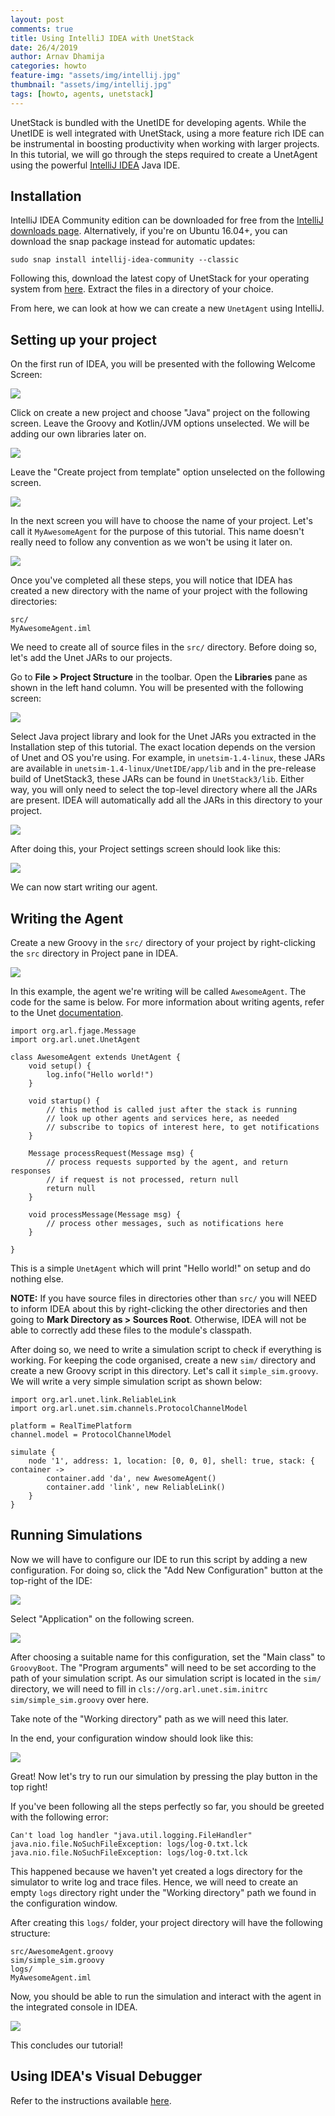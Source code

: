 ```yaml
---
layout: post
comments: true
title: Using IntelliJ IDEA with UnetStack
date: 26/4/2019
author: Arnav Dhamija
categories: howto
feature-img: "assets/img/intellij.jpg"
thumbnail: "assets/img/intellij.jpg"
tags: [howto, agents, unetstack]
---
```


UnetStack is bundled with the UnetIDE for developing agents. While the UnetIDE is well integrated with UnetStack, using a more feature rich IDE can be instrumental in boosting productivity when working with larger projects. In this tutorial, we will go through the steps required to create a UnetAgent using the powerful [IntelliJ IDEA](https://www.jetbrains.com/idea/) Java IDE.

## Installation

IntelliJ IDEA Community edition can be downloaded for free from the [IntelliJ downloads page](https://www.jetbrains.com/idea/download/#section=linux). Alternatively, if you're on Ubuntu 16.04+, you can download the snap package instead for automatic updates:

`sudo snap install intellij-idea-community --classic`

Following this, download the latest copy of UnetStack for your operating system from [here](https://www.unetstack.net/downloads.html). Extract the files in a directory of your choice.

From here, we can look at how we can create a new `UnetAgent` using IntelliJ.

## Setting up your project

On the first run of IDEA, you will be presented with the following Welcome Screen:

![](assets/img/idea-setup/0.png)

Click on create a new project and choose "Java" project on the following screen. Leave the Groovy and Kotlin/JVM options unselected. We will be adding our own libraries later on.

![](assets/img/idea-setup/1.png)

Leave the "Create project from template" option unselected on the following screen.

![](assets/img/idea-setup/2.png)

In the next screen you will have to choose the name of your project. Let's call it `MyAwesomeAgent` for the purpose of this tutorial. This name doesn't really need to follow any convention as we won't be using it later on.

![](assets/img/idea-setup/3.png)

Once you've completed all these steps, you will notice that IDEA has created a new directory with the name of your project with the following directories:

```
src/
MyAwesomeAgent.iml
```

We need to create all of source files in the `src/` directory. Before doing so, let's add the Unet JARs to our projects.

Go to __File > Project Structure__ in the toolbar. Open the __Libraries__ pane as shown in the left hand column. You will be presented with the following screen:

![](assets/img/idea-setup/4.png)

Select Java project library and look for the Unet JARs you extracted in the Installation step of this tutorial. The exact location depends on the version of Unet and OS you're using. For example, in `unetsim-1.4-linux`, these JARs are available in `unetsim-1.4-linux/UnetIDE/app/lib` and in the pre-release build of UnetStack3, these JARs can be found in `UnetStack3/lib`. Either way, you will only need to select the top-level directory where all the JARs are present. IDEA will automatically add all the JARs in this directory to your project.

![](assets/img/idea-setup/1.png)

After doing this, your Project settings screen should look like this:

![](assets/img/idea-setup/6.png)

We can now start writing our agent.

## Writing the Agent

Create a new Groovy in the `src/` directory of your project by right-clicking the `src` directory in Project pane in IDEA.

![](assets/img/idea-setup/project.png)

In this example, the agent we're writing will be called `AwesomeAgent`. The code for the same is below. For more information about writing agents, refer to the Unet [documentation](https://www.unetstack.net/unet-agents.html).

```
import org.arl.fjage.Message
import org.arl.unet.UnetAgent

class AwesomeAgent extends UnetAgent {
    void setup() {
        log.info("Hello world!")
    }

    void startup() {
        // this method is called just after the stack is running
        // look up other agents and services here, as needed
        // subscribe to topics of interest here, to get notifications
    }

    Message processRequest(Message msg) {
        // process requests supported by the agent, and return responses
        // if request is not processed, return null
        return null
    }

    void processMessage(Message msg) {
        // process other messages, such as notifications here
    }

}
```

This is a simple `UnetAgent` which will print "Hello world!" on setup and do nothing else.

__NOTE:__ If you have source files in directories other than `src/` you will NEED to inform IDEA about this by right-clicking the other directories and then going to __Mark Directory as > Sources Root__. Otherwise, IDEA will not be able to correctly add these files to the module's classpath.

After doing so, we need to write a simulation script to check if everything is working. For keeping the code organised, create a new `sim/` directory and create a new Groovy script in this directory. Let's call it `simple_sim.groovy`. We will write a very simple simulation script as shown below:

```
import org.arl.unet.link.ReliableLink
import org.arl.unet.sim.channels.ProtocolChannelModel

platform = RealTimePlatform
channel.model = ProtocolChannelModel

simulate {
    node '1', address: 1, location: [0, 0, 0], shell: true, stack: { container ->
        container.add 'da', new AwesomeAgent()
        container.add 'link', new ReliableLink()
    }
}
```

## Running Simulations

Now we will have to configure our IDE to run this script by adding a new configuration. For doing so, click the "Add New Configuration" button at the top-right of the IDE:


![](assets/img/idea-setup/7.png)

Select "Application" on the following screen.

![](assets/img/idea-setup/config.png)

After choosing a suitable name for this configuration, set the "Main class" to `GroovyBoot`. The "Program arguments" will need to be set according to the path of your simulation script. As our simulation script is located in the `sim/` directory, we will need to fill in `cls://org.arl.unet.sim.initrc sim/simple_sim.groovy` over here.

Take note of the "Working directory" path as we will need this later.

In the end, your configuration window should look like this:

![](assets/img/idea-setup/8.png)

Great! Now let's try to run our simulation by pressing the play button in the top right! 

If you've been following all the steps perfectly so far, you should be greeted with the following error:

```
Can't load log handler "java.util.logging.FileHandler"
java.nio.file.NoSuchFileException: logs/log-0.txt.lck
java.nio.file.NoSuchFileException: logs/log-0.txt.lck
```

This happened because we haven't yet created a logs directory for the simulator to write log and trace files. Hence, we will need to create an empty `logs` directory right under the "Working directory" path we found in the configuration window.

After creating this `logs/` folder, your project directory will have the following structure:

```
src/AwesomeAgent.groovy
sim/simple_sim.groovy
logs/
MyAwesomeAgent.iml
```

Now, you should be able to run the simulation and interact with the agent in the integrated console in IDEA.

![](assets/img/idea-setup/9.png)

This concludes our tutorial!

## Using IDEA's Visual Debugger

Refer to the instructions available [here](https://www.jetbrains.com/help/idea/debugging-code.html).